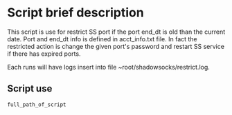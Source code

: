 # Script brief description

This script is use for restrict SS port if the port end_dt is old than the current date.
Port and end_dt info is defined in acct_info.txt file.
In fact the restricted action is change the given port's password and restart SS service if there has expired ports.

Each runs will have logs insert into file ~root/shadowsocks/restrict.log.

## Script use

```bash
full_path_of_script
```
